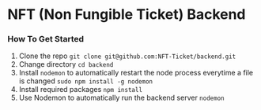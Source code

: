 # NFT (Non Fungible Ticket) Backend

### How To Get Started

1. Clone the repo `git clone git@github.com:NFT-Ticket/backend.git`
2. Change directory `cd backend`
3. Install `nodemon` to automatically restart the node process everytime a file is changed `sudo npm install -g nodemon`
4. Install required packages `npm install`
5. Use Nodemon to automatically run the backend server `nodemon`
